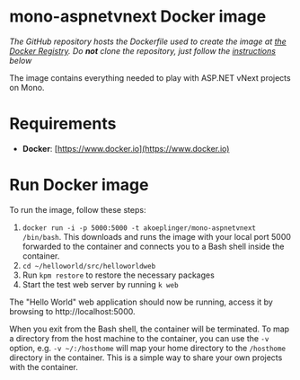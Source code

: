 mono-aspnetvnext Docker image
=============================

*The GitHub repository hosts the Dockerfile used to create the image at [the Docker Registry](https://registry.hub.docker.com/u/akoeplinger/mono-aspnetvnext/). Do __not__ clone the repository, just follow the [instructions](#run-docker-image) below*

The image contains everything needed to play with ASP.NET vNext projects on Mono.

# Requirements

* **Docker**: [https://www.docker.io](https://www.docker.io)

# Run Docker image
To run the image, follow these steps:

1. `docker run -i -p 5000:5000 -t akoeplinger/mono-aspnetvnext /bin/bash`. This downloads and runs the image with your local port 5000 forwarded to the container and connects you to a Bash shell inside the container.
2. `cd ~/helloworld/src/helloworldweb`
3. Run `kpm restore` to restore the necessary packages
4. Start the test web server by running `k web`

The "Hello World" web application should now be running, access it by browsing to http://localhost:5000.

When you exit from the Bash shell, the container will be terminated.
To map a directory from the host machine to the container, you can use the `-v` option, e.g. `-v ~/:/hosthome` will map your home directory to the `/hosthome` directory in the container. This is a simple way to share your own projects with the container.


